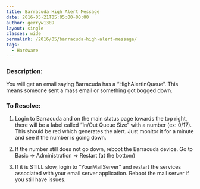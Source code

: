 ```yaml
---
title: Barracuda High Alert Message
date: 2016-05-21T05:05:00+00:00
author: gerryw1389
layout: single
classes: wide
permalink: /2016/05/barracuda-high-alert-message/
tags:
  - Hardware
---
```

<!--more-->

### Description:

You will get an email saying Barracuda has a &#8220;HighAlertInQueue&#8221;. This means someone sent a mass email or something got bogged down.

### To Resolve:

1. Login to Barracuda and on the main status page towards the top right, there will be a label called &#8220;In/Out Queue Size&#8221; with a number (ex: 0/17). This should be red which generates the alert. Just monitor it for a minute and see if the number is going down.

2. If the number still does not go down, reboot the Barracuda device. Go to Basic => Administration => Restart (at the bottom)

3. If it is STILL slow, login to &#8220;YourMailServer&#8221; and restart the services associated with your email server application. Reboot the mail server if you still have issues.